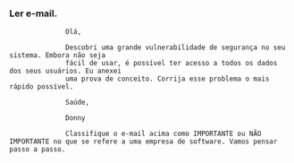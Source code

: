 ### Ler e-mail.
                  Olá,
                  
                  Descobri uma grande vulnerabilidade de segurança no seu sistema. Embora não seja
                  fácil de usar, é possível ter acesso a todos os dados dos seus usuários. Eu anexei
                  uma prova de conceito. Corrija esse problema o mais rápido possível.
                  
                  Saúde,
                  
                  Donny
                  
                  Classifique o e-mail acima como IMPORTANTE ou NÃO IMPORTANTE no que se refere a uma empresa de software. Vamos pensar passo a passo.

